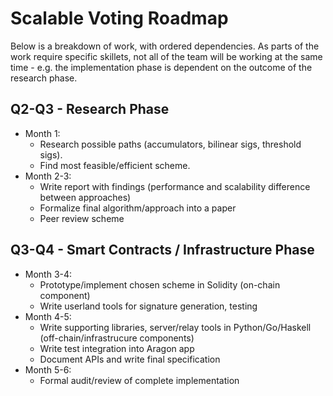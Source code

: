 # Scalable Voting Roadmap
Below is a breakdown of work, with ordered dependencies. As parts of the work require specific skillets, not all of the team will be working at the same time - e.g. the implementation phase is dependent on the outcome of the research phase.

## Q2-Q3 - Research Phase
- Month 1: 
  - Research possible paths (accumulators, bilinear sigs, threshold sigs).
  - Find most feasible/efficient scheme.
- Month 2-3: 
  - Write report with findings (performance and scalability difference between approaches)
  - Formalize final algorithm/approach into a paper
  - Peer review scheme

## Q3-Q4 - Smart Contracts / Infrastructure Phase
- Month 3-4: 
  - Prototype/implement chosen scheme in Solidity (on-chain component)
  - Write userland tools for signature generation, testing
- Month 4-5:
  - Write supporting libraries, server/relay tools in Python/Go/Haskell (off-chain/infrastrucure components)
  - Write test integration into Aragon app
  - Document APIs and write final specification
- Month 5-6:
  - Formal audit/review of complete implementation


